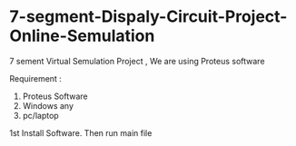 # 7-segment-Dispaly-Circuit-Project-Online-Semulation
7 sement Virtual Semulation Project , We are using Proteus software

Requirement : 
1. Proteus Software
2. Windows any
3. pc/laptop

1st Install Software. Then run main file
